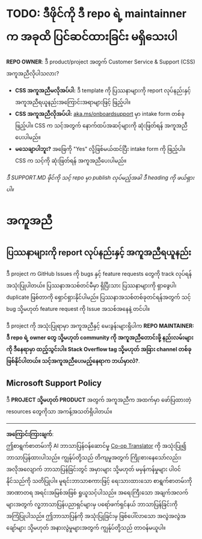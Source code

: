 <!--
CO_OP_TRANSLATOR_METADATA:
{
  "original_hash": "b7244261ee19497082edf33bcce64717",
  "translation_date": "2025-09-10T05:44:13+00:00",
  "source_file": "SUPPORT.md",
  "language_code": "my"
}
-->
# TODO: ဒီဖိုင်ကို ဒီ repo ရဲ့ maintainner က အခုထိ ပြင်ဆင်ထားခြင်း မရှိသေးပါ

**REPO OWNER**: ဒီ product/project အတွက် Customer Service & Support (CSS) အကူအညီလိုပါသလား?

- **CSS အကူအညီမလိုအပ်ပါ:** ဒီ template ကို ပြဿနာများကို report လုပ်နည်းနှင့် အကူအညီရယူနည်းအကြောင်းအရာများဖြင့် ဖြည့်ပါ။
- **CSS အကူအညီလိုအပ်ပါ:** [aka.ms/onboardsupport](https://aka.ms/onboardsupport) မှာ intake form တစ်ခု ဖြည့်ပါ။ CSS က သင့်အတွက် နောက်ထပ်အဆင့်များကို ဆုံးဖြတ်ရန် အကူအညီပေးပါမည်။
- **မသေချာပါဘူး?** အဖြေကို "Yes" လို့ဖြစ်မယ်ထင်ပြီး intake form ကို ဖြည့်ပါ။ CSS က သင့်ကို ဆုံးဖြတ်ရန် အကူအညီပေးပါမည်။

*ဒီ SUPPORT.MD ဖိုင်ကို သင့် repo မှာ publish လုပ်မည့်အခါ ဒီ heading ကို ဖယ်ရှားပါ။*

# အကူအညီ

## ပြဿနာများကို report လုပ်နည်းနှင့် အကူအညီရယူနည်း  

ဒီ project က GitHub Issues ကို bugs နှင့် feature requests တွေကို track လုပ်ရန် အသုံးပြုပါတယ်။ ပြဿနာအသစ်တင်မီမှာ ရှိပြီးသား ပြဿနာများကို ရှာဖွေပါ၊ duplicate ဖြစ်တာကို ရှောင်ရှားနိုင်ပါမည်။ ပြဿနာအသစ်တစ်ခုတင်ရန်အတွက် သင့် bug သို့မဟုတ် feature request ကို Issue အသစ်အနေနဲ့ တင်ပါ။

ဒီ project ကို အသုံးပြုရာမှာ အကူအညီနှင့် မေးခွန်းများရှိပါက **REPO MAINTAINER: ဒီ repo ရဲ့ owner တွေ သို့မဟုတ် community ကို အကူအညီတောင်းဖို့ နည်းလမ်းများကို ဒီနေရာမှာ ထည့်သွင်းပါ။ Stack Overflow tag သို့မဟုတ် အခြား channel တစ်ခုဖြစ်နိုင်ပါတယ်။ သင့်အကူအညီပေးမည့်နေရာက ဘယ်မှာလဲ?**.

## Microsoft Support Policy  

ဒီ **PROJECT သို့မဟုတ် PRODUCT** အတွက် အကူအညီက အထက်မှာ ဖော်ပြထားတဲ့ resources တွေကိုသာ အကန့်အသတ်ရှိပါတယ်။

---

**အကြောင်းကြားချက်**:  
ဤစာရွက်စာတမ်းကို AI ဘာသာပြန်ဝန်ဆောင်မှု [Co-op Translator](https://github.com/Azure/co-op-translator) ကို အသုံးပြု၍ ဘာသာပြန်ထားပါသည်။ ကျွန်ုပ်တို့သည် တိကျမှုအတွက် ကြိုးစားနေသော်လည်း၊ အလိုအလျောက် ဘာသာပြန်ခြင်းတွင် အမှားများ သို့မဟုတ် မမှန်ကန်မှုများ ပါဝင်နိုင်သည်ကို သတိပြုပါ။ မူရင်းဘာသာစကားဖြင့် ရေးသားထားသော စာရွက်စာတမ်းကို အာဏာတရ အရင်းအမြစ်အဖြစ် ရှုယူသင့်ပါသည်။ အရေးကြီးသော အချက်အလက်များအတွက် လူ့ဘာသာပြန်ပညာရှင်များမှ ပရော်ဖက်ရှင်နယ် ဘာသာပြန်ခြင်းကို အကြံပြုပါသည်။ ဤဘာသာပြန်ကို အသုံးပြုခြင်းမှ ဖြစ်ပေါ်လာသော အလွဲအလွဲအချော်များ သို့မဟုတ် အနားလွဲမှုများအတွက် ကျွန်ုပ်တို့သည် တာဝန်မယူပါ။